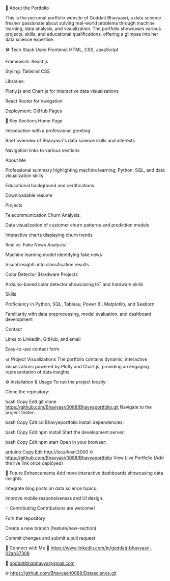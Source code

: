 🚀 About the Portfolio

This is the personal portfolio website of Goddati Bhavyasri, a data science fresher passionate about solving real-world problems through machine learning, data analysis, and visualization. The portfolio showcases various projects, skills, and educational qualifications, offering a glimpse into her data science expertise.

🛠️ Tech Stack Used
Frontend: HTML, CSS, JavaScript

Framework: React.js

Styling: Tailwind CSS

Libraries:

Plotly.js and Chart.js for interactive data visualizations

React Router for navigation

Deployment: GitHub Pages

🌟 Key Sections
Home Page

Introduction with a professional greeting

Brief overview of Bhavyasri's data science skills and interests

Navigation links to various sections

About Me

Professional summary highlighting machine learning, Python, SQL, and data visualization skills

Educational background and certifications

Downloadable resume

Projects

Telecommunication Churn Analysis:

Data visualization of customer churn patterns and prediction models

Interactive charts displaying churn trends

Real vs. Fake News Analysis:

Machine learning model identifying fake news

Visual insights into classification results

Color Detector (Hardware Project):

Arduino-based color detector showcasing IoT and hardware skills

Skills

Proficiency in Python, SQL, Tableau, Power BI, Matplotlib, and Seaborn

Familiarity with data preprocessing, model evaluation, and dashboard development

Contact

Links to LinkedIn, GitHub, and email

Easy-to-use contact form

📊 Project Visualizations
The portfolio contains dynamic, interactive visualizations powered by Plotly and Chart.js, providing an engaging representation of data insights.

⚙️ Installation & Usage
To run the project locally:

Clone the repository:

bash
Copy
Edit
git clone https://github.com/Bhavyasri0088/Bhavyaportfolio.git
Navigate to the project folder:

bash
Copy
Edit
cd Bhavyaportfolio
Install dependencies:

bash
Copy
Edit
npm install
Start the development server:

bash
Copy
Edit
npm start
Open in your browser:

arduino
Copy
Edit
http://localhost:3000
🌐 https://github.com/Bhavyasri0088/Bhavyaportfolio
View Live Portfolio
(Add the live link once deployed)

📌 Future Enhancements
Add more interactive dashboards showcasing data insights.

Integrate blog posts on data science topics.

Improve mobile responsiveness and UI design.

💡 Contributing
Contributions are welcome!

Fork the repository

Create a new branch (feature/new-section)

Commit changes and submit a pull request

🔗 Connect with Me
💼 https://www.linkedin.com/in/goddati-bhavyasri-02ab37308

📧 goddatibhabhavya@gmail.com

🌐  https://github.com/Bhavyasri0088/Datascience.git

